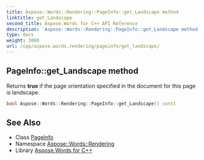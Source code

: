 ```yaml
---
title: Aspose::Words::Rendering::PageInfo::get_Landscape method
linktitle: get_Landscape
second_title: Aspose.Words for C++ API Reference
description: 'Aspose::Words::Rendering::PageInfo::get_Landscape method. Returns true if the page orientation specified in the document for this page is landscape in C++.'
type: docs
weight: 3000
url: /cpp/aspose.words.rendering/pageinfo/get_landscape/
---
```

## PageInfo::get_Landscape method


Returns **true** if the page orientation specified in the document for this page is landscape.

```cpp
bool Aspose::Words::Rendering::PageInfo::get_Landscape() const
```

## See Also

* Class [PageInfo](../)
* Namespace [Aspose::Words::Rendering](../../)
* Library [Aspose.Words for C++](../../../)
